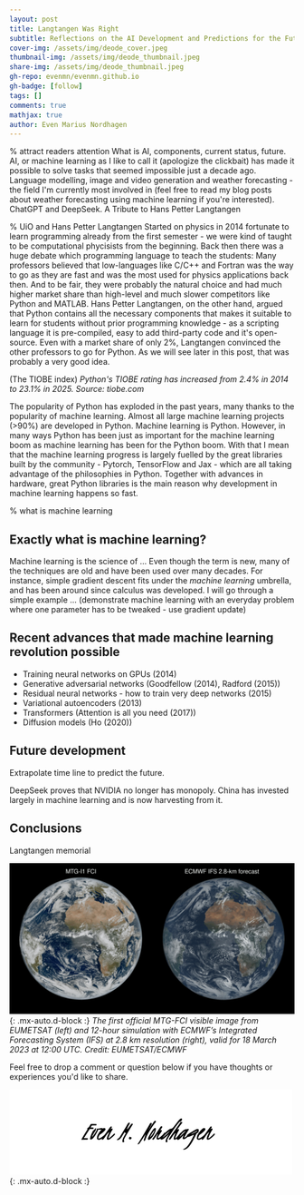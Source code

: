 ```yaml
---
layout: post
title: Langtangen Was Right
subtitle: Reflections on the AI Development and Predictions for the Future
cover-img: /assets/img/deode_cover.jpeg
thumbnail-img: /assets/img/deode_thumbnail.jpeg
share-img: /assets/img/deode_thumbnail.jpeg
gh-repo: evenmn/evenmn.github.io
gh-badge: [follow]
tags: []
comments: true
mathjax: true
author: Even Marius Nordhagen
---
```


% attract readers attention
What is AI, components, current status, future. AI, or machine learning as I like to call it (apologize the clickbait) has made it possible to solve tasks that seemed impossible just a decade ago. Language modelling, image and video generation and weather forecasting - the field I'm currently most involved in (feel free to read my blog posts about weather forecasting using machine learning if you're interested). ChatGPT and DeepSeek. A Tribute to Hans Petter Langtangen

% UiO and Hans Petter Langtangen
Started on physics in 2014 fortunate to learn programming already from the first semester - we were kind of taught to be computational phycisists from the beginning. Back then there was a huge debate which programming language to teach the students: Many professors believed that low-languages like C/C++ and Fortran was the way to go as they are fast and was the most used for physics applications back then. And to be fair, they were probably the natural choice and had much higher market share than high-level and much slower competitors like Python and MATLAB. Hans Petter Langtangen, on the other hand, argued that Python contains all the necessary components that makes it suitable to learn for students without prior programming knowledge - as a scripting language it is pre-compiled, easy to add third-party code and it's open-source. Even with a market share of only 2%, Langtangen convinced the other professors to go for Python. As we will see later in this post, that was probably a very good idea.

(The TIOBE index)
*Python's TIOBE rating has increased from 2.4% in 2014 to 23.1% in 2025. Source: tiobe.com*
 
The popularity of Python has exploded in the past years, many thanks to the popularity of machine learning. Almost all large machine learning projects (>90%) are developed in Python. Machine learning is Python. However, in many ways Python has been just as important for the machine learning boom as machine learning has been for the Python boom. With that I mean that the machine learning progress is largely fuelled by the great libraries built by the community - Pytorch, TensorFlow and Jax - which are all taking advantage of the philosophies in Python. Together with advances in hardware, great Python libraries is the main reason why development in machine learning happens so fast.

% what is machine learning
## Exactly what is machine learning?
Machine learning is the science of ... Even though the term is new, many of the techniques are old and have been used over many decades. For instance, simple gradient descent fits under the *machine learning* umbrella, and has been around since calculus was developed. I will go through a simple example ...
(demonstrate machine learning with an everyday problem where one parameter has to be tweaked - use gradient update)

## Recent advances that made machine learning revolution possible
- Training neural networks on GPUs (2014)
- Generative adversarial networks (Goodfellow (2014), Radford (2015))
- Residual neural networks - how to train very deep networks (2015)
- Variational autoencoders (2013)
- Transformers (Attention is all you need (2017))
- Diffusion models (Ho (2020))

## Future development
Extrapolate time line to predict the future. 

DeepSeek proves that NVIDIA no longer has monopoly. China has invested largely in machine learning and is now harvesting from it.

## Conclusions
Langtangen memorial

![Destination Earth Digital Twin](/assets/img/deode_1.gif){: .mx-auto.d-block :}
*The first official MTG-FCI visible image from EUMETSAT (left) and 12-hour simulation with ECMWF’s Integrated Forecasting System (IFS) at 2.8 km resolution (right), valid for 18 March 2023 at 12:00 UTC. Credit: EUMETSAT/ECMWF*

Feel free to drop a comment or question below if you have thoughts or experiences you'd like to share.

![Signature](/assets/img/signature.png){: .mx-auto.d-block :}
